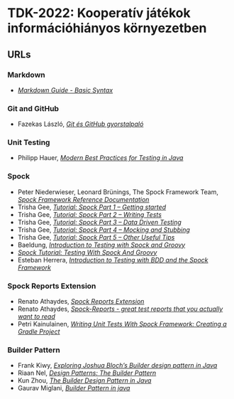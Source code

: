 # TDK-2022: Kooperatív játékok információhiányos környezetben

## URLs

### Markdown
* *[Markdown Guide - Basic Syntax](https://www.markdownguide.org/basic-syntax/)*

### Git and GitHub
* Fazekas László, *[Git és GitHub gyorstalpaló](https://medium.com/envienta-magyarorsz%C3%A1g/git-%C3%A9s-github-gyorstalpal%C3%B3-f2d78a732deb)*

### Unit Testing
* Philipp Hauer, *[Modern Best Practices for Testing in Java](https://phauer.com/2019/modern-best-practices-testing-java/)*

### Spock
* Peter Niederwieser, Leonard Brünings, The Spock Framework Team, *[Spock Framework Reference Documentation](https://spockframework.org/spock/docs/2.0/index.html)*
* Trisha Gee, *[Tutorial: Spock Part 1 – Getting started](https://blog.jetbrains.com/idea/2021/01/tutorial-spock-part-1-getting-started/)*
* Trisha Gee, *[Tutorial: Spock Part 2 – Writing Tests](https://blog.jetbrains.com/idea/2021/02/tutorial-spock-part-2-writing-tests/)*
* Trisha Gee, *[Tutorial: Spock Part 3 – Data Driven Testing](https://blog.jetbrains.com/idea/2021/02/tutorial-spock-part-3-data-driven-testing/)*
* Trisha Gee, *[Tutorial: Spock Part 4 – Mocking and Stubbing](https://blog.jetbrains.com/idea/2021/02/tutorial-spock-part-4-mocking-and-stubbing/)*
* Trisha Gee, *[Tutorial: Spock Part 5 – Other Useful Tips](https://blog.jetbrains.com/idea/2021/02/tutorial-spock-part-5-other-useful-tips/)*
* Baeldung, *[Introduction to Testing with Spock and Groovy](https://www.baeldung.com/groovy-spock)*
* *[Spock Tutorial: Testing With Spock And Groovy](https://www.softwaretestinghelp.com/spock-and-groovy/)*
* Esteban Herrera, *[Introduction to Testing with BDD and the Spock Framework](https://www.pluralsight.com/guides/introduction-to-testing-with-bdd-and-the-spock-framework)*

### Spock Reports Extension
* Renato Athaydes, *[Spock Reports Extension](https://github.com/renatoathaydes/spock-reports)*
* Renato Athaydes, *[Spock-Reports - great test reports that you actually want to read](https://sites.google.com/a/athaydes.com/renato-athaydes/posts/spock-reports-greattestreportsthatyouactuallywanttoread)*
* Petri Kainulainen, *[Writing Unit Tests With Spock Framework: Creating a Gradle Project](https://www.petrikainulainen.net/programming/testing/writing-unit-tests-with-spock-framework-creating-a-gradle-project/)*

### Builder Pattern
* Frank Kiwy, *[Exploring Joshua Bloch’s Builder design pattern in Java](https://blogs.oracle.com/javamagazine/post/exploring-joshua-blochs-builder-design-pattern-in-java)*
* Riaan Nel, *[Design Patterns: The Builder Pattern](https://dzone.com/articles/design-patterns-the-builder-pattern)*
* Kun Zhou, *[The Builder Design Pattern in Java](https://dzone.com/articles/the-builder-pattern-for-class-with-many-constructo)*
* Gaurav Miglani, *[Builder Pattern in java](https://www.geeksforgeeks.org/builder-pattern-in-java/)*
